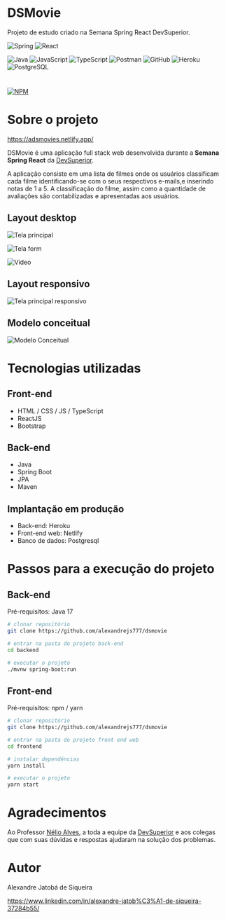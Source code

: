 # DSMovie
Projeto de estudo criado na Semana Spring React DevSuperior.

![Spring](https://github.com/alexandrejs777/assets/blob/main/DSMovies/icons/spring.svg)
![React](https://github.com/alexandrejs777/assets/blob/main/DSMovies/icons/react.svg)

![Java](https://github.com/alexandrejs777/assets/blob/main/DSMovies/icons/java.png)
![JavaScript](https://github.com/alexandrejs777/assets/blob/main/DSMovies/icons/javascript.png)
![TypeScript](https://github.com/alexandrejs777/assets/blob/main/DSMovies/icons/typescript.png)
![Postman](https://github.com/alexandrejs777/assets/blob/main/DSMovies/icons/postman.png)
![GitHub](https://github.com/alexandrejs777/assets/blob/main/DSMovies/icons/github.png)
![Heroku](https://github.com/alexandrejs777/assets/blob/main/DSMovies/icons/heroku.png)
![PostgreSQL](https://github.com/alexandrejs777/assets/blob/main/DSMovies/icons/postgresql.png)

#
[![NPM](https://img.shields.io/npm/l/react)](https://github.com/alexandrejs777/dsmovie/blob/main/LICENSE) 

# Sobre o projeto

https://adsmovies.netlify.app/

DSMovie é uma aplicação full stack web desenvolvida durante a **Semana Spring React** da [DevSuperior](https://devsuperior.com "Site da DevSuperior").

A aplicação consiste em uma lista de filmes onde os usuários classificam cada filme identificando-se com o seus respectivos e-mails,e inserindo notas de 1 a 5. A classificação do filme, assim como a quantidade de avaliações são contabilizadas e apresentadas aos usuários.


## Layout desktop
![Tela principal](https://github.com/alexandrejs777/assets/blob/main/DSMovies/Tela_Principal.png)


![Tela form](https://github.com/alexandrejs777/assets/blob/main/DSMovies/Tela_Form.png)

![Video](https://github.com/alexandrejs777/assets/blob/main/DSMovies/videos/DSMovies.gif)

## Layout responsivo
![Tela principal responsivo](https://github.com/alexandrejs777/assets/blob/main/DSMovies/Tela_Principal_Responsivo.png)

## Modelo conceitual
![Modelo Conceitual](https://github.com/alexandrejs777/assets/blob/main/DSMovies/dsmovie-modelo-conceitual.png)

# Tecnologias utilizadas
## Front-end
- HTML / CSS / JS / TypeScript
- ReactJS
- Bootstrap

## Back-end
- Java
- Spring Boot
- JPA
- Maven

## Implantação em produção
- Back-end: Heroku
- Front-end web: Netlify
- Banco de dados: Postgresql

# Passos para a execução do projeto

## Back-end
Pré-requisitos: Java 17

```bash
# clonar repositório
git clone https://github.com/alexandrejs777/dsmovie

# entrar na pasta do projeto back-end
cd backend

# executar o projeto
./mvnw spring-boot:run
```

## Front-end
Pré-requisitos: npm / yarn

```bash
# clonar repositório
git clone https://github.com/alexandrejs777/dsmovie

# entrar na pasta do projeto front end web
cd frontend

# instalar dependências
yarn install

# executar o projeto
yarn start
```

# Agradecimentos

Ao Professor [Nélio Alves](https://www.linkedin.com/in/nelio-alves/), a toda a equipe da [DevSuperior](https://www.linkedin.com/school/devsuperior/) e aos colegas que com suas dúvidas e respostas ajudaram na solução dos problemas.

# Autor

Alexandre Jatobá de Siqueira

https://www.linkedin.com/in/alexandre-jatob%C3%A1-de-siqueira-37284b55/

